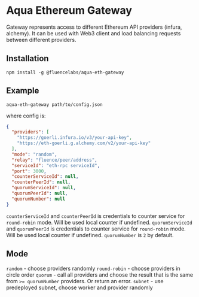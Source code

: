 # Aqua Ethereum Gateway

Gateway represents access to different Ethereum API providers (infura, alchemy). It can be used with Web3 client and load balancing requests between different providers.


## Installation

```shell
npm install -g @fluencelabs/aqua-eth-gateway
```

## Example

```shell
aqua-eth-gateway path/to/config.json
```

where config is:

```json
{
  "providers": [
    "https://goerli.infura.io/v3/your-api-key",
    "https://eth-goerli.g.alchemy.com/v2/your-api-key"
  ],
  "mode": "random",
  "relay": "fluence/peer/address",
  "serviceId": "eth-rpc serviceId",
  "port": 3000,
  "counterServiceId": null,
  "counterPeerId": null,
  "quorumServiceId": null,
  "quorumPeerId": null,
  "quorumNumber": null
}
```

`counterServiceId` and `counterPeerId` is credentials to counter service for `round-robin` mode. Will be used local counter if undefined.
`quorumServiceId` and `quorumPeerId` is credentials to counter service for `round-robin` mode. Will be used local counter if undefined.
`quorumNumber` is `2` by default.

## Mode

`random` - choose providers randomly
`round-robin` - choose providers in circle order
`quorum` - call all providers and choose the result that is the same from `>= quorumNumber` providers. Or return an error.
`subnet` - use predeployed subnet, choose worker and provider randomly
